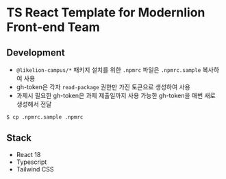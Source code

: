 # TS React Template for Modernlion Front-end Team

## Development

- `@likelion-campus/*` 패키지 설치를 위한 `.npmrc` 파일은 `.npmrc.sample` 복사하여 사용
- gh-token은 각자 `read-package` 권한만 가진 토큰으로 생성하여 사용
- 과제시 필요한 gh-token은 과제 제출일까지 사용 가능한 gh-token을 매번 새로 생성해서 전달

```
$ cp .npmrc.sample .npmrc
```

## Stack

- React 18
- Typescript
- Tailwind CSS
